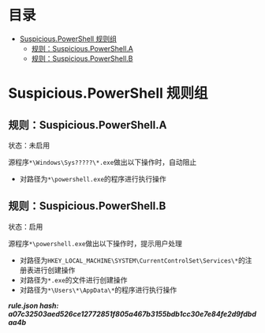 



目录
==

* [Suspicious.PowerShell 规则组](#suspiciouspowershell-)
	* [规则：Suspicious.PowerShell.A](#suspiciouspowershella)
	* [规则：Suspicious.PowerShell.B](#suspiciouspowershellb)

# Suspicious.PowerShell 规则组

## 规则：Suspicious.PowerShell.A
  
状态：未启用

源程序`*\Windows\Sys?????\*.exe`做出以下操作时，自动阻止
- 对路径为`*\powershell.exe`的程序进行执行操作

## 规则：Suspicious.PowerShell.B
  
状态：启用

源程序`*\powershell.exe`做出以下操作时，提示用户处理
- 对路径为`HKEY_LOCAL_MACHINE\SYSTEM\CurrentControlSet\Services\*`的注册表进行创建操作
- 对路径为`*.exe`的文件进行创建操作
- 对路径为`*\Users\*\AppData\*`的程序进行执行操作
  
***rule.json hash: a07c32503aed526ce12772851f805a467b3155bdb1cc30e7e84fe2d9fdbdaa4b***